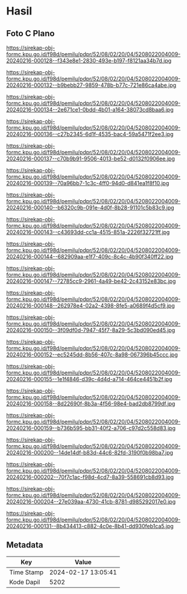 # Hasil

## Foto C Plano

https://sirekap-obj-formc.kpu.go.id/f98d/pemilu/pdpr/52/08/02/20/04/5208022004009-20240216-000128--f343e8e1-2830-493e-b197-f8121aa34b7d.jpg

https://sirekap-obj-formc.kpu.go.id/f98d/pemilu/pdpr/52/08/02/20/04/5208022004009-20240216-000132--b9bebb27-9859-478b-b77c-721e86ca4abe.jpg

https://sirekap-obj-formc.kpu.go.id/f98d/pemilu/pdpr/52/08/02/20/04/5208022004009-20240216-000134--2e671ce1-0bdd-4b01-a164-38073cd8baa6.jpg

https://sirekap-obj-formc.kpu.go.id/f98d/pemilu/pdpr/52/08/02/20/04/5208022004009-20240216-000136--c27b2345-6d1f-4535-bac4-59a5471f2ee3.jpg

https://sirekap-obj-formc.kpu.go.id/f98d/pemilu/pdpr/52/08/02/20/04/5208022004009-20240216-000137--c70b9b91-9506-4013-be52-d0132f0906ee.jpg

https://sirekap-obj-formc.kpu.go.id/f98d/pemilu/pdpr/52/08/02/20/04/5208022004009-20240216-000139--70a96bb7-1c3c-4ff0-94d0-d841ea1f8f10.jpg

https://sirekap-obj-formc.kpu.go.id/f98d/pemilu/pdpr/52/08/02/20/04/5208022004009-20240216-000140--b6320c9b-091e-4d0f-8b28-91101c5b83c9.jpg

https://sirekap-obj-formc.kpu.go.id/f98d/pemilu/pdpr/52/08/02/20/04/5208022004009-20240216-000143--c43693dd-cc1a-4515-851a-2226f32721ff.jpg

https://sirekap-obj-formc.kpu.go.id/f98d/pemilu/pdpr/52/08/02/20/04/5208022004009-20240216-000144--682909aa-e1f7-409c-8c4c-4b90f340ff22.jpg

https://sirekap-obj-formc.kpu.go.id/f98d/pemilu/pdpr/52/08/02/20/04/5208022004009-20240216-000147--72785cc9-2961-4a49-be42-2c43152e83bc.jpg

https://sirekap-obj-formc.kpu.go.id/f98d/pemilu/pdpr/52/08/02/20/04/5208022004009-20240216-000148--262978e4-02a2-4398-8fe5-a0689f4d5cf9.jpg

https://sirekap-obj-formc.kpu.go.id/f98d/pemilu/pdpr/52/08/02/20/04/5208022004009-20240216-000150--3f09df0d-7947-45f7-8a29-5c3bd090ed45.jpg

https://sirekap-obj-formc.kpu.go.id/f98d/pemilu/pdpr/52/08/02/20/04/5208022004009-20240216-000152--ec5245dd-8b56-407c-8a98-067396b45ccc.jpg

https://sirekap-obj-formc.kpu.go.id/f98d/pemilu/pdpr/52/08/02/20/04/5208022004009-20240216-000155--1e1f4846-d39c-4d4d-a714-464ce4451b2f.jpg

https://sirekap-obj-formc.kpu.go.id/f98d/pemilu/pdpr/52/08/02/20/04/5208022004009-20240216-000158--8d22690f-8b3a-4f56-98e4-bad2db8799df.jpg

https://sirekap-obj-formc.kpu.go.id/f98d/pemilu/pdpr/52/08/02/20/04/5208022004009-20240216-000159--b736b595-bb31-40f2-a706-c97d2c558d83.jpg

https://sirekap-obj-formc.kpu.go.id/f98d/pemilu/pdpr/52/08/02/20/04/5208022004009-20240216-000200--14de14df-b83d-44c6-82fd-3190f0b98ba7.jpg

https://sirekap-obj-formc.kpu.go.id/f98d/pemilu/pdpr/52/08/02/20/04/5208022004009-20240216-000202--70f7c1ac-f98d-4cd7-8a39-558691cb8d93.jpg

https://sirekap-obj-formc.kpu.go.id/f98d/pemilu/pdpr/52/08/02/20/04/5208022004009-20240216-000204--27e039aa-4730-41cb-8781-d985292017e0.jpg

https://sirekap-obj-formc.kpu.go.id/f98d/pemilu/pdpr/52/08/02/20/04/5208022004009-20240216-000131--8b434413-c882-4c0e-8b41-dd930feb1ca5.jpg


## Metadata

| Key        | Value               |
| ---------- | ------------------- |
| Time Stamp | 2024-02-17 13:05:41 |
| Kode Dapil | 5202                |




